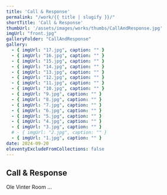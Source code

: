 ```yaml
---
title: 'Call & Response'
permalink: "/work/{{ title | slugify }}/"
shortTitle: 'Call & Response'
thumbUrl: '/assets/images/works/thumbs/CallAndResponse.jpg'
imgUrl: "front.jpg"
galleryFolder: "CallAndResponse"
gallery:
  - { imgUrl: "17.jpg", caption: "" }
  - { imgUrl: "16.jpg", caption: "" }
  - { imgUrl: "15.jpg", caption: "" }
  - { imgUrl: "14.jpg", caption: "" }
  - { imgUrl: "13.jpg", caption: "" }
  - { imgUrl: "12.jpg", caption: "" }
  - { imgUrl: "11.jpg", caption: "" }
  - { imgUrl: "10.jpg", caption: "" }
  - { imgUrl: "9.jpg", caption: "" }
  - { imgUrl: "8.jpg", caption: "" }
  - { imgUrl: "7.jpg", caption: "" }
  - { imgUrl: "6.jpg", caption: "" }
  - { imgUrl: "5.jpg", caption: "" }
  - { imgUrl: "4.jpg", caption: "" }
  - { imgUrl: "3.jpg", caption: "" }
  # - { imgUrl: "2.jpg", caption: "" }
  - { imgUrl: "1.jpg", caption: "" }
date: 2024-09-20
eleventyExcludeFromCollections: false
---
```



<div class="Txt">
  <h2>Call & Response</h2>
  <p>Ole Vinter Room ...</p>
</div>